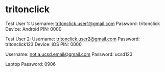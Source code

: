 # tritonclick
Test User 1: 
Username: tritonclick.user1@gmail.com 
Password: tritonclick 
Device: Android
PIN: 0000

<tr>
  
Test User 2: 
Username: tritonclick.user2@gmail.com 
Password: tritonclick123 
Device: iOS
PIN: 0000
  
<tr>
  
Username: not.a.ucsd.email@gmail.com
Password: ucsd123

<tr>
  
Laptop Password: 0906
